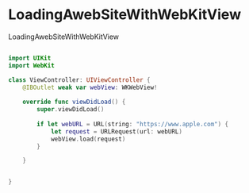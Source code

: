 # LoadingAwebSiteWithWebKitView
LoadingAwebSiteWithWebKitView

``` swift

import UIKit
import WebKit

class ViewController: UIViewController {
    @IBOutlet weak var webView: WKWebView!
    
    override func viewDidLoad() {
        super.viewDidLoad()
        
        if let webURL = URL(string: "https://www.apple.com") {
            let request = URLRequest(url: webURL)
            webView.load(request)
        }

    }


}
```
